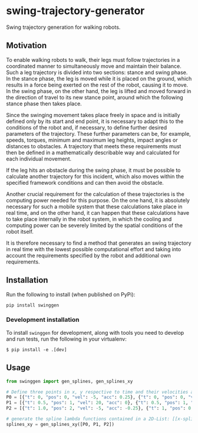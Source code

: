 # swing-trajectory-generator
Swing trajectory generation for walking robots.


## Motivation
To enable walking robots to walk, their legs must follow trajectories in a coordinated manner to simultaneously move and maintain their balance.
Such a leg trajectory is divided into two sections: stance and swing phase.
In the stance phase, the leg is moved while it is placed on the ground, which results in a force being exerted on the rest of the robot, causing it to move.
In the swing phase, on the other hand, the leg is lifted and moved forward in the direction of travel to its new stance point, around which the following stance phase then takes place.

Since the swinging movement takes place freely in space and is initially defined only by its start and end point, it is necessary to adapt this to the conditions of the robot and, if necessary, to define further desired parameters of the trajectory.
These further parameters can be, for example, speeds, torques, minimum and maximum leg heights, impact angles or distances to obstacles.
A trajectory that meets these requirements must then be defined in a mathematically describable way and calculated for each individual movement.

If the leg hits an obstacle during the swing phase, it must be possible to calculate another trajectory for this incident, which also moves within the specified framework conditions and can then avoid the obstacle.

Another crucial requirement for the calculation of these trajectories is the computing power needed for this purpose. On the one hand, it is absolutely necessary for such a mobile system that these calculations take place in real time, and on the other hand, it can happen that these calculations have to take place internally in the robot system, in which the cooling and computing power can be severely limited by the spatial conditions of the robot itself.

It is therefore necessary to find a method that generates an swing trajectory in real time with the lowest possible computational effort and taking into account the requirements specified by the robot and additional own requirements. 

## Installation
Run the following to install (when published on PyPi):

```shell
pip install swinggen
```

### Development installation
To install `swinggen` for development, along with tools you need to develop and run tests, run the following in your virtualenv:
```shell
$ pip install -e .[dev]
```


## Usage

```python
from swinggen import gen_splines, gen_splines_xy

# Define three points in x, y respective to time and their velocities and accelerations
P0 = [{"t": 0, "pos": 0, "vel": -5, "acc": 0.25}, {"t": 0, "pos": 0, "vel": 0.5, "acc": 0.1}]
P1 = [{"t": 0.5, "pos": 1, "vel": 20, "acc": 0}, {"t": 0.5, "pos": 1, "vel": 0, "acc": 0}]
P2 = [{"t": 1.0, "pos": 2, "vel": -5, "acc": -0.25}, {"t": 1, "pos": 0, "vel": -0.25, "acc": 0.1}]

# generate the spline lambda functions contained in a 2D-List: [[x-splines],[y-splines]]
splines_xy = gen_splines_xy([P0, P1, P2])
```